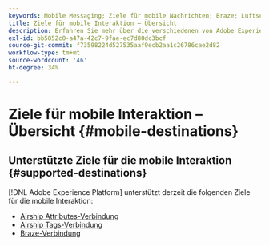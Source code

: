 ```yaml
---
keywords: Mobile Messaging; Ziele für mobile Nachrichten; Braze; Luftschiff
title: Ziele für mobile Interaktion – Übersicht
description: Erfahren Sie mehr über die verschiedenen von Adobe Experience Platform unterstützten Ziele für die mobile Interaktion.
exl-id: bb5852c0-a47a-42c7-9fae-ec7d80dc3bcf
source-git-commit: f73598224d527535aaf9ecb2aa1c26786cae2d82
workflow-type: tm+mt
source-wordcount: '46'
ht-degree: 34%

---
```


# Ziele für mobile Interaktion – Übersicht {#mobile-destinations}

## Unterstützte Ziele für die mobile Interaktion {#supported-destinations}

[!DNL Adobe Experience Platform] unterstützt derzeit die folgenden Ziele für die mobile Interaktion:

* [Airship Attributes-Verbindung](airship-attributes.md)
* [Airship Tags-Verbindung](airship-tags.md)
* [Braze-Verbindung](braze.md)